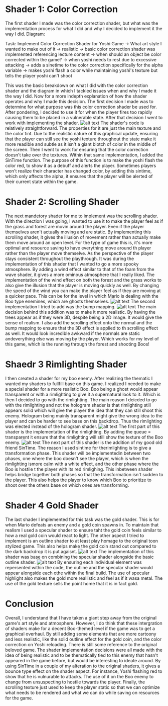 # Shader 1: Color Correction
The first shader I made was the color correction shader, but what was the implementation process for what I did and why I decided to implement it the way I did.
Diagram:

Task: Implement Color Correction Shader for Yoshi Game -> What art style I wanted to make out of it -> realistic -> basic color correction shader was implemented referencing lecture content -> when should an object be color corrected within the game? -> when yoshi needs to rest due to excessive attacking -> adds a sinetime to the color correction specifically for the alpha variable -> makes yoshi flash a color while maintaining yoshi's texture but tells the player yoshi can't shoot 

This was the basic breakdown on what I did with the color correction shader and the diagram in which I tackled issues when and why I made it the way I did. 
Now for a more indepth explanation of how the shader operates and why I made this decision. 
The first decision I made was to determine for what purpose was this color correction shader be used for. After pondering, I decided to use it for when the player fires too rapidly causing them to be placed in a vulnerable state. 
After that decision I went to work with implementing the shader. 
![alt text](image.png)
The shader's code is relatively straightforward. The properties for it are just the main texture and the color tint. Due to the realistic nature of this graphical update, ensuring that the player can still see the yoshi texture throughout the state make it more readible and subtle as it isn't a giant blotch of color in the middle of the screen.
Then I went to work for ensuring that the color correction doesn't take over the textures. Within that same implementation, I added the SinTime function. The purpose of this function is to make the yoshi flash the color red, to show it as a debuff and alerts the player. 
Sometimes players won't realize their character has changed color, by adding this sintime, which only affects the alpha, it ensures that the player will be alerted of their current state within the game. 

# Shader 2: Scrolling Shader
The next mandetory shader for me to implement was the scrolling shader. With the direction I was going, I wanted to use it to make the player feel as if the grass and forest are movin around the player. 
Even if the player themselves aren't actually moving and are static. By implementing this scrolling shader, it gives the illusion of movement rather than actually make them move around an open level. 
For the type of game this is, it's more optimal and resource saving to have everything move around th player rather than the player move themselve. As the perspective of the player stays consistent throughout the playthrough. 
It was during the implementation of this shader that I wanted to go a more spooky atmosphere. By adding a wind effect similar to that of the foam from the wave shader, it gives a more ominous atmosphere that I really liked. 
The implementation of the wind effect on both the forest and the grass works to also give the illusion that the player is moving quickly as well. By changing the speed of the wind you can make the player feel as if they are moving at a quicker pace. 
This can be for the level in which Mario is dealing with the Boo type enemines, which are ghosts themselves. 
![alt text](image-1.png)
The second implementation I tried to add was the bump mapping.
![alt text](image-3.png)
The main decision behind this addition was to make it more realistic. By having the trees appear as if they were 3D, despite being a 2D image. It would give the sense of realism. 
I also add the scrolling effect onto the normal and the bump mapping to ensure that the 3D effect is applied to th scrolling effect as well.
It would look incredible awkward if the normals are static andeverything else was moving by the player. 
Which works for my level of this game, which is the running through the forest and shooting Boos!

# Shaedr 3 Rimlighting Shader
I then created a shader for my boo enemy. After realizing the thematic I wanted my shaders to fullfill base on this game. I realized I needed to make a special shader for a more realistic Boo. 
Boo being a ghost would appear transparent or with a rimlighting to give it a supernatural look to it. 
Which is then I decided to go with the rimlighting. The main reason I deicded to go with the rimlighting and not the hologram shader is that rimlighting still appears solid which will give the player the idea that they can still shoot this enemy. 
Hologram being mainly transparent might give the wrong idea to the player and can be harder to see base on this backdrop. Thus the rimlighting was elected instead of the hologram shader. 
![alt text](image-4.png)
The first part of this shader is the implementation of the rimlighting. By adding the queue = transparent it ensure that the rimlighting will still show the texture of the Boo enemy. 
![alt text](image-6.png)
The next part of this shader is the addition of my good old friend SinTime. The reason I used sintime for therimlighting is to give a transformation phase.
This shader will be implementedin between two phases, one where the boo doesn't see the player, which is when the rimlighting ismore calm with a white effect, and the other phase where the Boo is hostile t the player with its red rimlighing. 
This inbetween shader helps bridge together both phases so that the transformation isn't sudden to the player. This also helps the player to know which Boo to prioritize to shoot over the others base on which ones are transforming. 

# Shader 4 Gold Shader
The last shader I implemented for this task was the gold shader. This is for when Mario defeats an enemy and a gold coin spawns in. To maintain that realism I used a specular shader to ensure taht the gold coin feels similar to how a real gold coin would react to light.
The other aspect I tried to implement is an outline shader to at least play homage to the original toon stylized game. This also helps make the gold coin stand out compared to the dark backdrop it is put agaisnt. 
![alt text](image-7.png)
The implementation of this shader was base on combining the specular shader alongside the basic outline shader. 
![alt text](image-8.png)
By ensuring each individual element was repersented within the code, the outline and the specular shader would appear alongside each othe within the final build. The use of specular highlight also makes the gold more reallistic and feel as if it wasa metal. The use of the gold texture sells the point home that it is in fact gold. 


# Conclusion
Overall, I understand that I have taken a giant step away from the original game's art style and atmosphere. However, I do think that these intergration of shaders make for a decent Boo-themed level if the game was to get a graphical overhaul.
By still adding some elements that are more cartoony and less realistic, like the solid outline effect for the gold coin, and the color correction on Yoshi reloading. There is still some reference to the original beloved game.
The shader implementation decisions were all made with the idea of being realistic and to be thematically tied to this enemy that hasn't appeared in the game before, but would be interesting to ideate around. By using SinTime in a couple of my alteration to the original shaders, it gives a bounce type effect on the shader aspect. 
For instance, Yoshi flashing red to show that he is vulnurable to attacks. The use of it on the Boo enemy to change from unsuspecting to hostile towards the player. 
Finally, the scrolling texture just used to keep the player static so that we can optimize what needs to be rendered and what we can do while saving on resources for the game. 
